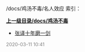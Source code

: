 /docs/鸡汤不毒/名人效应 索引：


**[上一级目录/docs/鸡汤不毒](/docs/鸡汤不毒/index.md)**

- [张译十年磨一剑](/docs/鸡汤不毒/名人效应/张译十年磨一剑.md)


<font size=2 color='grey'> 2020-03-11 10:41 </font>
